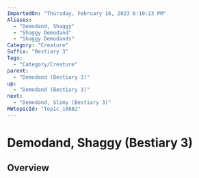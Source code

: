 ```yaml
---
ImportedOn: "Thursday, February 16, 2023 6:10:23 PM"
Aliases:
  - "Demodand, Shaggy"
  - "Shaggy Demodand"
  - "Shaggy Demodands"
Category: "Creature"
Suffix: "Bestiary 3"
Tags:
  - "Category/Creature"
parent:
  - "Demodand (Bestiary 3)"
up:
  - "Demodand (Bestiary 3)"
next:
  - "Demodand, Slimy (Bestiary 3)"
RWtopicId: "Topic_10882"
---
```

# Demodand, Shaggy (Bestiary 3)
## Overview
